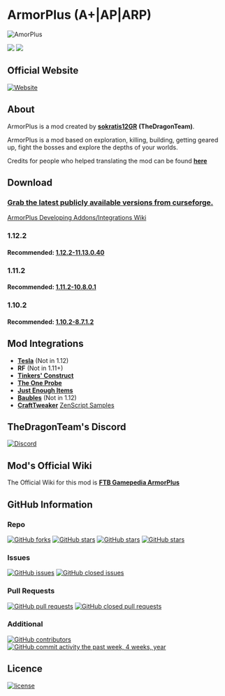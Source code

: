 # ArmorPlus (A+|AP|ARP)

![](https://raw.githubusercontent.com/TheDragonTeam/ArmorPlus/1.12/headerimg.jpg "AmorPlus")

[![](http://cf.way2muchnoise.eu/full_armorplus_downloads.svg)](https://minecraft.curseforge.com/projects/armorplus)
[![](http://cf.way2muchnoise.eu/versions/armorplus.svg)](https://minecraft.curseforge.com/projects/armorplus)

## Official Website

[![Website](https://img.shields.io/website-online-offline-green-orange/https/sokratis12gr.com/mods/armorplus/index.php.svg?style=flat)](https://sokratis12gr.com/mods/armorplus/)

## About

ArmorPlus is a mod created by **[sokratis12GR](https://sokratis12gr.com)** **(TheDragonTeam)**. 

ArmorPlus is a mod based on exploration, killing, building, getting geared up, fight the bosses and explore the depths of your worlds.

Credits for people who helped translating the mod can be found **[here](https://github.com/TheDragonTeam/ArmorPlus/blob/1.12/src/main/resources/assets/armorplus/lang/credits.md)**

## Download

### [Grab the latest publicly available versions from curseforge.](https://minecraft.curseforge.com/projects/armorplus/files)

[ArmorPlus Developing Addons/Integrations Wiki](https://github.com/TheDragonTeam/ArmorPlus/wiki)

### 1.12.2 

#### Recommended: [1.12.2-11.13.0.40](https://minecraft.curseforge.com/projects/armorplus/files/2562477)

### 1.11.2

#### Recommended: [1.11.2-10.8.0.1](https://minecraft.curseforge.com/projects/armorplus/files/2473960)

### 1.10.2

#### Recommended: [1.10.2-8.7.1.2](https://minecraft.curseforge.com/projects/armorplus/files/2431043)

## Mod Integrations

* **[Tesla](https://minecraft.curseforge.com/projects/tesla)** (Not in 1.12)
* **RF** (Not in 1.11+)
* **[Tinkers' Construct](https://minecraft.curseforge.com/projects/tinkers-construct)**
* **[The One Probe](https://minecraft.curseforge.com/projects/the-one-probe)**
* **[Just Enough Items](https://minecraft.curseforge.com/projects/just-enough-items-jei)**
* **[Baubles](https://minecraft.curseforge.com/projects/baubles)** (Not in 1.12)
* **[CraftTweaker](https://minecraft.curseforge.com/projects/crafttweaker)** [ZenScript Samples](https://gist.github.com/sokratis12GR/4a56e48af0d49b5d832fb22ebc8ce56b)

## TheDragonTeam's Discord

[![Discord](https://img.shields.io/discord/213305542712623105.svg?style=flat&colorB=7289DA)](https://discord.gg/ZVwmqyx)

## Mod's Official Wiki

The Official Wiki for this mod is
**[FTB Gamepedia ArmorPlus](https://ftb.gamepedia.com/ArmorPlus)**

## GitHub Information

### Repo
[![GitHub forks](https://img.shields.io/github/forks/thedragonteam/armorplus.svg?style=social&label=Fork)](https://github.com/TheDragonTeam/ArmorPlus)
[![GitHub stars](https://img.shields.io/github/stars/thedragonteam/armorplus.svg?style=social&label=Stars)](https://github.com/TheDragonTeam/ArmorPlus)
[![GitHub stars](https://img.shields.io/github/watchers/thedragonteam/armorplus.svg?style=social&label=Watch)](https://github.com/TheDragonTeam/ArmorPlus)
[![GitHub stars](https://img.shields.io/github/followers/sokratis12GR.svg?style=social&label=Follow)](https://github.com/sokratis12GR)
### Issues
[![GitHub issues](https://img.shields.io/github/issues/thedragonteam/armorplus.svg?colorB=green)]()
[![GitHub closed issues](https://img.shields.io/github/issues-closed/thedragonteam/armorplus.svg?colorB=ff5900)]()
### Pull Requests
[![GitHub pull requests](https://img.shields.io/github/issues-pr/thedragonteam/armorplus.svg?colorB=green)]()
[![GitHub closed pull requests](https://img.shields.io/github/issues-pr-closed/thedragonteam/armorplus.svg?colorB=ff5900)]()
### Additional
[![GitHub contributors](https://img.shields.io/github/contributors/thedragonteam/armorplus.svg)]()
[![GitHub commit activity the past week, 4 weeks, year](https://img.shields.io/github/commit-activity/y/thedragonteam/armorplus.svg)]()

## Licence

[![license](https://img.shields.io/github/license/TheDragonTeam/ArmorPlus.svg)](https://github.com/TheDragonTeam/ArmorPlus/blob/1.12/LICENSE)

